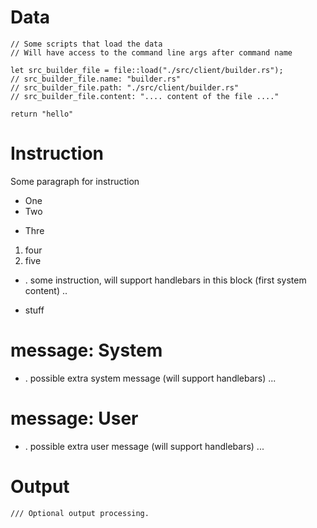 # Data

```rhai
// Some scripts that load the data
// Will have access to the command line args after command name

let src_builder_file = file::load("./src/client/builder.rs");
// src_builder_file.name: "builder.rs"
// src_builder_file.path: "./src/client/builder.rs"
// src_builder_file.content: ".... content of the file ...."

return "hello"
```

# Instruction

Some paragraph for instruction

- One 
- Two
* Thre

1. four
2. five

- . some instruction, will support handlebars in this block (first system content) ..
* stuff

# message: System

- . possible extra system message (will support handlebars) ...

# message: User

- . possible extra user message (will support handlebars) ...

# Output

```rhai
/// Optional output processing.
```
